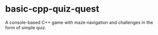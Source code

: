 # basic-cpp-quiz-quest
A console-based C++ game with maze navigation and challenges in the form of simple quiz.
